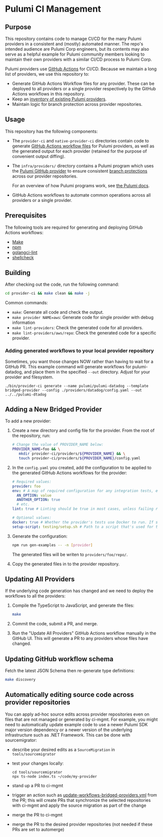# Pulumi CI Management

## Purpose

This repository contains code to manage CI/CD for the many Pulumi providers in a consistent and (mostly) automated manner. The repo's intended audience are Pulumi Corp engineers, but its contents may also serve as a helpful example for Pulumi community members looking to maintain their own providers with a similar CI/CD process to Pulumi Corp.

Pulumi providers use [GitHub Actions](https://docs.github.com/en/actions) for CI/CD. Because we maintain a long list of providers, we use this repository to:

- Generate GitHub Actions Workflow files for any provider. These can be deployed to all providers or a single provider respectively by the GitHub Actions workflows in this repository.
- Keep an [inventory of existing Pulumi providers](./provider-ci/providers).
- Maintain logic for branch protection across provider repositories.

## Usage

This repository has the following components:

- The `provider-ci` and `native-provider-ci` directories contain code to generate [GitHub Actions workflow files](https://docs.github.com/en/actions/learn-github-actions/workflow-syntax-for-github-actions) for Pulumi providers, as well as the generated output for each provider (retained for the purpose of convenient output diffing).
- The `infra/providers/` directory contains a Pulumi program which uses the [Pulumi GitHub provider](https://www.pulumi.com/registry/packages/github/) to ensure consistent [branch protections](https://docs.github.com/en/repositories/configuring-branches-and-merges-in-your-repository/defining-the-mergeability-of-pull-requests/about-protected-branches) across our provider repositories.

  For an overview of how Pulumi programs work, see [the Pulumi docs](https://www.pulumi.com/docs/).

- GitHub Actions workflows to automate common operations across all providers or a single provider.

## Prerequisites

The following tools are required for generating and deploying GitHub Actions workflows:

- [Make](https://www.gnu.org/software/make/)
- [npm](https://www.npmjs.com/)
- [golangci-lint](https://golangci-lint.run/)
- [shellcheck](https://github.com/koalaman/shellcheck)

## Building

After checking out the code, run the following command:

```bash
cd provider-ci && make clean && make -j
```

Common commands:

- `make`: Generate all code and check the output.
- `make provider NAME=aws`: Generate code for single provider with debug information
- `make lint-providers`: Check the generated code for all providers.
- `make lint-providers/aws/repo`: Check the generated code for a specific provider.

### Adding generated workflows to your local provider repository

Sometimes, you want those changes NOW rather than having to wait for a GitHub PR.
This example command will generate workflows for pulumi-datadog, and place them in the specified `--out` directory.
Adjust for your provider and filesystem.

```
./bin/provider-ci generate --name pulumi/pulumi-datadog --template bridged-provider --config ./providers/datadog/config.yaml --out ../../pulumi-dtadog
```

## Adding a New Bridged Provider

To add a new provider:

1. Create a new directory and config file for the provider. From the root of the repository, run:

   ```bash
   # Change the value of PROVIDER_NAME below:
   PROVIDER_NAME=foo && \
      mkdir provider-ci/providers/${PROVIDER_NAME} && \
      touch provider-ci/providers/${PROVIDER_NAME}/config.yaml
   ```

1. In the `config.yaml` you created, add the configuration to be applied to the generated GitHub Actions workflows for the provider:

   ```yaml
   # Required values:
   provider: foo
   env: # A map of required configuration for any integration tests, etc.
     AN_OPTION: value
     ANOTHER_OPTION: true
     # etc.
   lint: true # Linting should be true in most cases, unless failing rules in the upstream provider makes this impractical.

   # Optional values:
   docker: true # Whether the provider's tests use Docker to run. If set to true, a file `testing/docker-compose.yml` must be present in the provider repository.
   setup-script: testing/setup.sh # Path to a script that's used for testing bootstraps
   ```

1. Generate the configuration:

   ```bash
   npm run gen-examples -- -n [provider]
   ```

   The generated files will be writen to `providers/foo/repo/`.

1. Copy the generated files in to the provider repository.

## Updating All Providers

If the underlying code generation has changed and we need to deploy the workflows to all the providers:

1. Compile the TypeScript to JavaScript, and generate the files:

   ```bash
   make
   ```

1. Commit the code, submit a PR, and merge.
1. Run the "Update All Providers" GitHub Actions workflow manually in the GitHub UI. This will generate a PR to any providers whose files have changed.

## Updating GitHub workflow schema

Fetch the latest JSON Schema then re-generate type definitions:

```bash
make discovery
```

## Automatically editing source code across provider repositories

You can apply ad-hoc source edits across provider repositories even on files that are not managed or generated by ci-mgmt. For example, you might need to automatically update example code to use a newer Pulumi SDK major version dependency or a newer version of the underlying infrastructure such as .NET Framework.  This can be done with sourcemigrator:

- describe your desired edits as a `SourceMigration` in `tools/sourcemigrator`

- test your changes locally:

      cd tools/sourcemigrator
      npx ts-node index.ts ~/code/my-provider

- stand up a PR to ci-mgmt

- trigger an action such as
  [update-workflows-bridged-providers.yml](https://github.com/pulumi/ci-mgmt/actions/workflows/update-workflows-bridged-providers.yml)
  from the PR; this will create PRs that synchronize the selected repositories with ci-mgmt and apply the source
  migration as part of the change

- merge the PR to ci-mgmt

- merge the PR to the desired provider repositories (not needed if these PRs are set to automerge)
